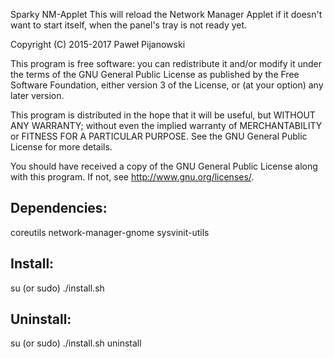 Sparky NM-Applet
This will reload the Network Manager Applet if it doesn't want to start itself, when the panel's tray is not ready yet.

Copyright (C) 2015-2017 Paweł Pijanowski

This program is free software: you can redistribute it and/or modify
it under the terms of the GNU General Public License as published by
the Free Software Foundation, either version 3 of the License, or
(at your option) any later version.

This program is distributed in the hope that it will be useful,
but WITHOUT ANY WARRANTY; without even the implied warranty of
MERCHANTABILITY or FITNESS FOR A PARTICULAR PURPOSE.  See the
GNU General Public License for more details.

You should have received a copy of the GNU General Public License
along with this program.  If not, see <http://www.gnu.org/licenses/>.

Dependencies:
-------------
coreutils
network-manager-gnome
sysvinit-utils

Install:
-------------
su (or sudo) 
./install.sh

Uninstall:
-------------
su (or sudo)
./install.sh uninstall
